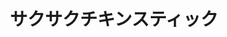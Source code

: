 ---
id: 034
title: サクサクチキンスティック
date_cooked: 2025-07-09
image: /images/cooklog/034-sakusaku-chikin-sutikku.jpg
tags: [肉, 鶏胸肉]
cook_logs:
  - date: 2025-07-09
    rating: 5
    notes: >
      I didn't think it would taste this good.
      However, I may be biased since I've never successfully cooked fried chicken before, so I was amazed at how it turned out tasting like something bought outside.
      I guess if I judged purely on taste, without that personal history, I would say it's a solid 4.
    image: /images/cooklog/034-sakusaku-chikin-sutikku.jpg
---